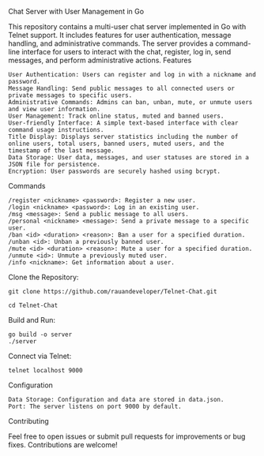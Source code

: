 Chat Server with User Management in Go

This repository contains a multi-user chat server implemented in Go with Telnet support. It includes features for user authentication, message handling, and administrative commands. The server provides a command-line interface for users to interact with the chat, register, log in, send messages, and perform administrative actions.
Features

    User Authentication: Users can register and log in with a nickname and password.
    Message Handling: Send public messages to all connected users or private messages to specific users.
    Administrative Commands: Admins can ban, unban, mute, or unmute users and view user information.
    User Management: Track online status, muted and banned users.
    User-friendly Interface: A simple text-based interface with clear command usage instructions.
    Title Display: Displays server statistics including the number of online users, total users, banned users, muted users, and the timestamp of the last message.
    Data Storage: User data, messages, and user statuses are stored in a JSON file for persistence.
    Encryption: User passwords are securely hashed using bcrypt.

Commands

    /register <nickname> <password>: Register a new user.
    /login <nickname> <password>: Log in an existing user.
    /msg <message>: Send a public message to all users.
    /personal <nickname> <message>: Send a private message to a specific user.
    /ban <id> <duration> <reason>: Ban a user for a specified duration.
    /unban <id>: Unban a previously banned user.
    /mute <id> <duration> <reason>: Mute a user for a specified duration.
    /unmute <id>: Unmute a previously muted user.
    /info <nickname>: Get information about a user.


Clone the Repository:

    git clone https://github.com/rauandeveloper/Telnet-Chat.git

    cd Telnet-Chat

Build and Run:

    go build -o server
    ./server

Connect via Telnet:

    telnet localhost 9000

Configuration

    Data Storage: Configuration and data are stored in data.json.
    Port: The server listens on port 9000 by default.

Contributing

Feel free to open issues or submit pull requests for improvements or bug fixes. Contributions are welcome!
